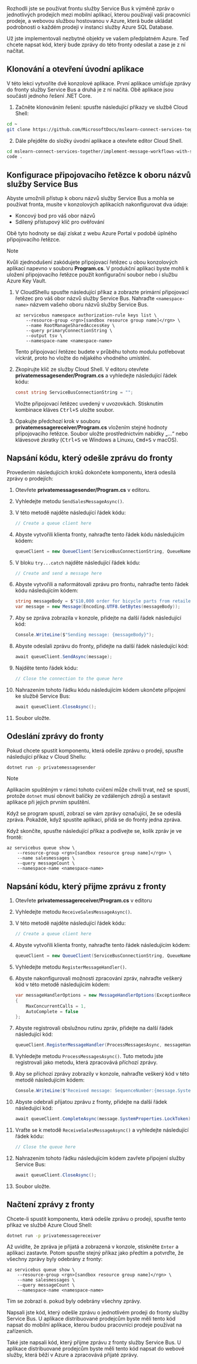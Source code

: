 Rozhodli jste se používat frontu služby Service Bus k výměně zpráv o jednotlivých prodejích mezi mobilní aplikací, kterou používají vaši pracovníci prodeje, a webovou službou hostovanou v Azure, která bude ukládat podrobnosti o každém prodeji v instanci služby Azure SQL Database.

Už jste implementovali nezbytné objekty ve vašem předplatném Azure. Teď chcete napsat kód, který bude zprávy do této fronty odesílat a zase je z ní načítat.

## <a name="clone-and-open-the-starter-application"></a>Klonování a otevření úvodní aplikace

V této lekci vytvoříte dvě konzolové aplikace. První aplikace umísťuje zprávy do fronty služby Service Bus a druhá je z ní načítá. Obě aplikace jsou součástí jednoho řešení .NET Core.

1. Začněte klonováním řešení: spusťte následující příkazy ve službě Cloud Shell:

```bash
cd ~
git clone https://github.com/MicrosoftDocs/mslearn-connect-services-together.git
```

2. Dále přejděte do složky úvodní aplikace a otevřete editor Cloud Shell.

```bash
cd mslearn-connect-services-together/implement-message-workflows-with-service-bus/src/start
code .
```

## <a name="configure-a-connection-string-to-a-service-bus-namespace"></a>Konfigurace připojovacího řetězce k oboru názvů služby Service Bus

Abyste umožnili přístup k oboru názvů služby Service Bus a mohla se používat fronta, musíte v konzolových aplikacích nakonfigurovat dva údaje:

* Koncový bod pro váš obor názvů
* Sdílený přístupový klíč pro ověřování

Obě tyto hodnoty se dají získat z webu Azure Portal v podobě úplného připojovacího řetězce.

> [!NOTE]
> Kvůli zjednodušení zakódujete připojovací řetězec u obou konzolových aplikací napevno v souboru **Program.cs**. V produkční aplikaci byste mohli k uložení připojovacího řetězce použít konfigurační soubor nebo i službu Azure Key Vault.

1. V CloudShellu spusťte následující příkaz a zobrazte primární připojovací řetězec pro váš obor názvů služby Service Bus. Nahraďte `<namespace-name>` názvem vašeho oboru názvů služby Service Bus.

    ```azurecli
    az servicebus namespace authorization-rule keys list \
        --resource-group <rgn>[sandbox resource group name]</rgn> \
        --name RootManageSharedAccessKey \
        --query primaryConnectionString \
        --output tsv \
        --namespace-name <namespace-name>
    ```

    Tento připojovací řetězec budete v průběhu tohoto modulu potřebovat víckrát, proto ho vložte do nějakého vhodného umístění.

1. Zkopírujte klíč ze služby Cloud Shell. V editoru otevřete **privatemessagesender/Program.cs** a vyhledejte následující řádek kódu:

    ```C#
    const string ServiceBusConnectionString = "";
    ```

    Vložte připojovací řetězec uvedený v uvozovkách. Stisknutím kombinace kláves <kbd>Ctrl+S</kbd> uložte soubor.

1. Opakujte předchozí krok v souboru **privatemessagereceiver/Program.cs** vložením stejné hodnoty připojovacího řetězce. Soubor uložte prostřednictvím nabídky „...“ nebo klávesové zkratky (<kbd>Ctrl+S</kbd> ve Windows a Linuxu, <kbd>Cmd+S</kbd> v macOS).

## <a name="write-code-that-sends-a-message-to-the-queue"></a>Napsání kódu, který odešle zprávu do fronty

Provedením následujících kroků dokončete komponentu, která odesílá zprávy o prodejích:

1. Otevřete **privatemessagesender/Program.cs** v editoru.

1. Vyhledejte metodu `SendSalesMessageAsync()`.

1. V této metodě najděte následující řádek kódu:

    ```C#
    // Create a queue client here
    ```

1. Abyste vytvořili klienta fronty, nahraďte tento řádek kódu následujícím kódem:

    ```C#
    queueClient = new QueueClient(ServiceBusConnectionString, QueueName);
    ```

1. V bloku `try...catch` najděte následující řádek kódu:

    ```C#
    // Create and send a message here
    ```

1. Abyste vytvořili a naformátovali zprávu pro frontu, nahraďte tento řádek kódu následujícím kódem:

    ```C#
    string messageBody = $"$10,000 order for bicycle parts from retailer Adventure Works.";
    var message = new Message(Encoding.UTF8.GetBytes(messageBody));
    ```

1. Aby se zpráva zobrazila v konzole, přidejte na další řádek následující kód:

    ```C#
    Console.WriteLine($"Sending message: {messageBody}");
    ```

1. Abyste odeslali zprávu do fronty, přidejte na další řádek následující kód:

    ```C#
    await queueClient.SendAsync(message);
    ```

1. Najděte tento řádek kódu:

    ```C#
    // Close the connection to the queue here
    ```

1. Nahrazením tohoto řádku kódu následujícím kódem ukončete připojení ke službě Service Bus:

    ```C#
    await queueClient.CloseAsync();
    ```

1. Soubor uložte.

## <a name="send-a-message-to-the-queue"></a>Odeslání zprávy do fronty

Pokud chcete spustit komponentu, která odešle zprávu o prodeji, spusťte následující příkaz v Cloud Shellu:

```bash
dotnet run -p privatemessagesender
```

> [!NOTE]
> Aplikacím spuštěným v rámci tohoto cvičení může chvíli trvat, než se spustí, protože `dotnet` musí obnovit balíčky ze vzdálených zdrojů a sestavit aplikace při jejich prvním spuštění.

Když se program spustí, zobrazí se vám zprávy označující, že se odesílá zpráva. Pokaždé, když spustíte aplikaci, přidá se do fronty jedna zpráva.

Když skončíte, spusťte následující příkaz a podívejte se, kolik zpráv je ve frontě:

```azurecli
az servicebus queue show \
    --resource-group <rgn>[sandbox resource group name]</rgn> \
    --name salesmessages \
    --query messageCount \
    --namespace-name <namespace-name>
```

## <a name="write-code-that-receives-a-message-from-the-queue"></a>Napsání kódu, který přijme zprávu z fronty

1. Otevřete **privatemessagereceiver/Program.cs** v editoru

1. Vyhledejte metodu `ReceiveSalesMessageAsync()`.

1. V této metodě najděte následující řádek kódu:

    ```C#
    // Create a queue client here
    ```

1. Abyste vytvořili klienta fronty, nahraďte tento řádek následujícím kódem:

    ```C#
    queueClient = new QueueClient(ServiceBusConnectionString, QueueName);
    ```

1. Vyhledejte metodu `RegisterMessageHandler()`.

1. Abyste nakonfigurovali možnosti zpracování zpráv, nahraďte veškerý kód v této metodě následujícím kódem:

    ```C#
    var messageHandlerOptions = new MessageHandlerOptions(ExceptionReceivedHandler)
    {
        MaxConcurrentCalls = 1,
        AutoComplete = false
    };
    ```

1. Abyste registrovali obslužnou rutinu zpráv, přidejte na další řádek následující kód:

    ```C#
    queueClient.RegisterMessageHandler(ProcessMessagesAsync, messageHandlerOptions);
    ```

1. Vyhledejte metodu `ProcessMessagesAsync()`. Tuto metodu jste registrovali jako metodu, která zpracovává příchozí zprávy.

1. Aby se příchozí zprávy zobrazily v konzole, nahraďte veškerý kód v této metodě následujícím kódem:

    ```C#
    Console.WriteLine($"Received message: SequenceNumber:{message.SystemProperties.SequenceNumber} Body:{Encoding.UTF8.GetString(message.Body)}");
    ```

1. Abyste odebrali přijatou zprávu z fronty, přidejte na další řádek následující kód:

    ```C#
    await queueClient.CompleteAsync(message.SystemProperties.LockToken);
    ```

1. Vraťte se k metodě `ReceiveSalesMessageAsync()` a vyhledejte následující řádek kódu:

    ```C#
    // Close the queue here
    ```

1. Nahrazením tohoto řádku následujícím kódem zavřete připojení služby Service Bus:

    ```C#
    await queueClient.CloseAsync();
    ```

1. Soubor uložte.

## <a name="retrieve-a-message-from-the-queue"></a>Načtení zprávy z fronty

Chcete-li spustit komponentu, která odešle zprávu o prodeji, spusťte tento příkaz ve službě Azure Cloud Shell:

```bash
dotnet run -p privatemessagereceiver
```

Až uvidíte, že zpráva je přijatá a zobrazená v konzole, stiskněte `Enter` a aplikaci zastavte. Potom spusťte stejný příkaz jako předtím a potvrďte, že všechny zprávy byly odebrány z fronty:

```azurecli
az servicebus queue show \
    --resource-group <rgn>[sandbox resource group name]</rgn> \
    --name salesmessages \
    --query messageCount \
    --namespace-name <namespace-name>
```

Tím se zobrazí `0`. pokud byly odebrány všechny zprávy.

Napsali jste kód, který odešle zprávu o jednotlivém prodeji do fronty služby Service Bus. U aplikace distribuované prodejcům byste měli tento kód napsat do mobilní aplikace, kterou budou pracovníci prodeje používat na zařízeních.

Také jste napsali kód, který přijme zprávu z fronty služby Service Bus. U aplikace distribuované prodejcům byste měli tento kód napsat do webové služby, která běží v Azure a zpracovává přijaté zprávy.
